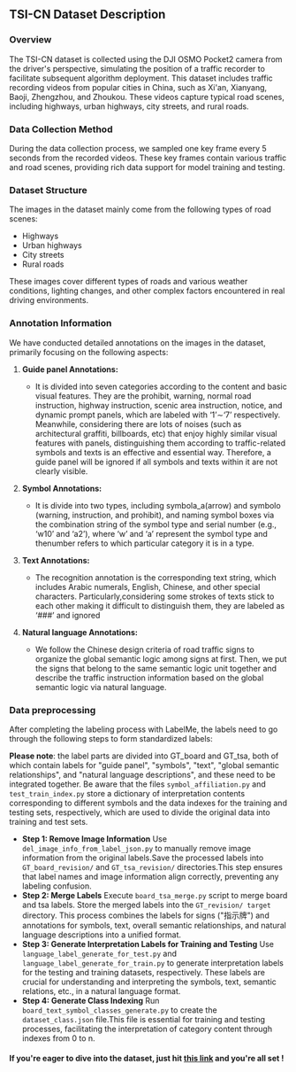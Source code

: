 ## TSI-CN Dataset Description

### Overview

The TSI-CN dataset is collected using the DJI OSMO Pocket2 camera from the driver's perspective, simulating the position of a traffic recorder to facilitate subsequent algorithm deployment. This dataset includes traffic recording videos from popular cities in China, such as Xi'an, Xianyang, Baoji, Zhengzhou, and Zhoukou. These videos capture typical road scenes, including highways, urban highways, city streets, and rural roads.

### Data Collection Method

During the data collection process, we sampled one key frame every 5 seconds from the recorded videos. These key frames contain various traffic and road scenes, providing rich data support for model training and testing.

### Dataset Structure

The images in the dataset mainly come from the following types of road scenes:
- Highways
- Urban highways
- City streets
- Rural roads

These images cover different types of roads and various weather conditions, lighting changes, and other complex factors encountered in real driving environments.

### Annotation Information

We have conducted detailed annotations on the images in the dataset, primarily focusing on the following aspects:

1. **Guide panel Annotations:**
   - It is divided into seven categories according to the content and basic visual features. They are the prohibit, warning, normal road instruction, highway instruction, scenic area instruction, notice, and dynamic prompt panels, which are labeled with ‘1’∼‘7’ respectively. Meanwhile, considering there are lots of noises (such as architectural graffiti, billboards, etc) that enjoy highly similar visual features with panels, distinguishing them according to traffic-related symbols and texts is an effective and essential way. Therefore, a guide panel will be ignored if all symbols and texts within it are not clearly visible.
   
2. **Symbol Annotations:**
   - It is divide  into two types, including symbola\_a(arrow) and symbolo (warning, instruction, and prohibit), and naming symbol boxes via the combination string of the symbol type and serial number (e.g., ‘w10’ and ‘a2’), where ‘w’ and ‘a’ represent the symbol type and thenumber refers to which particular category it is in a type.

3. **Text Annotations:**
   - The recognition annotation is the corresponding text string, which includes Arabic numerals, English, Chinese, and other special characters. Particularly,considering some strokes of texts stick to each other making it difficult to distinguish them, they are labeled as ‘###’ and ignored
4. **Natural language Annotations:**
   - We follow the Chinese design criteria of road traffic signs to organize the global semantic logic among signs at first. Then, we put the signs that belong to the same semantic logic unit together and describe the traffic instruction information based on the global semantic logic via natural language.


### Data preprocessing
After completing the labeling process with LabelMe, the labels need to go through the following steps to form standardized labels:

**Please note**: the label parts are divided into GT_board and GT_tsa, both of which contain labels for "guide panel", "symbols", "text", "global semantic relationships", and "natural language descriptions", and these need to be integrated together. Be aware that the files `symbol_affiliation.py` and `test_train_index.py` store a dictionary of interpretation contents corresponding to different symbols and the data indexes for the training and testing sets, respectively, which are used to divide the original data into training and test sets.

- **Step 1: Remove Image Information**
Use `del_image_info_from_label_json.py` to manually remove image information from the original labels.Save the processed labels into `GT_board_revision/` and `GT_tsa_revision/` directories.This step ensures that label names and image information align correctly, preventing any labeling confusion.
- **Step 2: Merge Labels**
Execute `board_tsa_merge.py` script to merge board and tsa labels.
Store the merged labels into the `GT_revision/ target` directory.
This process combines the labels for signs ("指示牌") and annotations for symbols, text, overall semantic relationships, and natural language descriptions into a unified format.
- **Step 3: Generate Interpretation Labels for Training and Testing**
Use `language_label_generate_for_test.py` and `language_label_generate_for_train.py` to generate interpretation labels for the testing and training datasets, respectively.
These labels are crucial for understanding and interpreting the symbols, text, semantic relations, etc., in a natural language format.
- **Step 4: Generate Class Indexing**
Run `board_text_symbol_classes_generate.py` to create the `dataset_class.json` file.This file is essential for training and testing processes, facilitating the interpretation of category content through indexes from 0 to n.


#### **If you're eager to dive into the dataset, just hit [this link][data_link] and you're all set !**

[data_link]: https://drive.google.com/file/d/1I2Ae-42iFx0IE5zqUGpI89ZFTfb3T2G_/view?usp=drive_link "Go to TSI-CN Dataset"


